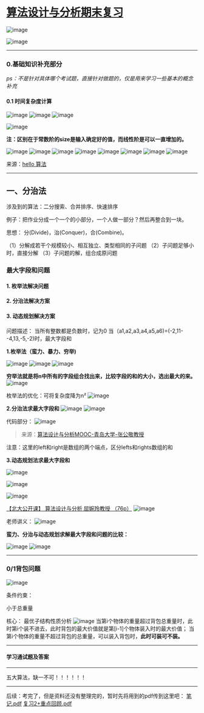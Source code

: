# [算法设计与分析期末复习](https://github.com/QiYongchuan/MyGitBlog/issues/53)


![image](https://github.com/QiYongchuan/MyGitBlog/assets/105039020/08f3d82d-c418-4131-bc28-1910499e4110)


![image](https://github.com/QiYongchuan/MyGitBlog/assets/105039020/eef1bd18-3732-4484-9342-0a9bfdbd9a9c)


---

### 0.基础知识补充部分
_ps：不是针对具体哪个考试题，直接针对做题的，仅是用来学习一些基本的概念补充_

#### 0.1 时间复杂度计算

![image](https://github.com/QiYongchuan/MyGitBlog/assets/105039020/5ad0fbdf-62a5-416e-8c8a-4709ba22ac93)
![image](https://github.com/QiYongchuan/MyGitBlog/assets/105039020/d4382161-fd8c-4ba3-b5c6-ef5d393d2a9c)
![image](https://github.com/QiYongchuan/MyGitBlog/assets/105039020/92301796-a20c-4c3b-94d6-3735bb8a2259)


![image](https://github.com/QiYongchuan/MyGitBlog/assets/105039020/ab7f39bf-76b6-4645-b828-5a228b3aac35)

**注：区别在于常数阶的size是输入确定好的值，而线性阶是可以一直增加的。**

![image](https://github.com/QiYongchuan/MyGitBlog/assets/105039020/4f406af5-9df2-4c80-9489-c57c6bc82a0c)
![image](https://github.com/QiYongchuan/MyGitBlog/assets/105039020/984debfa-06fd-4d14-adcf-1fb740ecdbea)
![image](https://github.com/QiYongchuan/MyGitBlog/assets/105039020/0f1e4b1d-09ee-4e6b-9775-9bfc418d152f)
![image](https://github.com/QiYongchuan/MyGitBlog/assets/105039020/a7a37c28-a86f-4681-aa71-dfe768cfc8cb)
![image](https://github.com/QiYongchuan/MyGitBlog/assets/105039020/e6049cf8-2161-490e-ac05-fae71f182279)
![image](https://github.com/QiYongchuan/MyGitBlog/assets/105039020/d05ace8a-dea1-480a-8c72-f1d9245b6c2b)
![image](https://github.com/QiYongchuan/MyGitBlog/assets/105039020/f1ef449d-a5e6-44dd-961f-c86099b76540)
![image](https://github.com/QiYongchuan/MyGitBlog/assets/105039020/8567653f-2e89-4c11-810a-f84c5ee31a3c)


来源：[hello 算法](https://www.hello-algo.com/chapter_computational_complexity/time_complexity/#6-on-log-n) 

---

## 一、分治法
涉及到的算法：二分搜索、合并排序、快速排序

例子：把作业分成一个一个的小部分，一个人做一部分？然后再整合到一块。

思想：  分(Divide)，治(Conquer)，合(Combine)。

（1）分解成若干个规模较小、相互独立、类型相同的子问题
（2）子问题足够小时，直接分解
（3）子问题的解，组合成原问题



### 最大字段和问题
#### 1. 枚举法解决问题
#### 2. 分治法解决方案
#### 3. 动态规划解决方案

> 
问题描述：
当所有整数都是负数时，记为0
当（a1,a2,a3,a4,a5,a6)=(-2,11--4,13,-5,-2)时，最大字段和


**1.枚举法（蛮力、暴力、穷举)**

![image](https://github.com/QiYongchuan/MyGitBlog/assets/105039020/71c80e25-35ab-4094-b80c-9cb73070aade)
![image](https://github.com/QiYongchuan/MyGitBlog/assets/105039020/59884286-ae06-46ea-b5ea-83b560fefd85)
![image](https://github.com/QiYongchuan/MyGitBlog/assets/105039020/7db91242-6080-4b62-85e3-51651d51d19d)

**穷举法就是将n中所有的字段组合找出来，比较字段的和的大小，选出最大的来。**
![image](https://github.com/QiYongchuan/MyGitBlog/assets/105039020/4d0021f7-3460-4399-98cd-8188c654cd3a)

枚举法的优化：可将复杂度降为n²
![image](https://github.com/QiYongchuan/MyGitBlog/assets/105039020/f7ea3365-a8ee-4dcf-9217-139a497bca94)

**2.分治法求最大字段和**
![image](https://github.com/QiYongchuan/MyGitBlog/assets/105039020/cb46ecfb-03db-4f08-98da-72b1f490fd18)
![image](https://github.com/QiYongchuan/MyGitBlog/assets/105039020/b414fb67-216a-4e1d-9879-54513ffc3307)

代码部分：
![image](https://github.com/QiYongchuan/MyGitBlog/assets/105039020/2f0c55b3-92ca-4485-b0dc-04b7b261d485)

> 来源：[算法设计与分析MOOC-青岛大学-张公敬教授](https://www.bilibili.com/video/BV18X4y1k74c?p=28&vd_source=c3c4a5db9e4d968c67a652118ea87497)

注意：这里的left和right是数组的两个端点，区分lefts和rights数组的和

**3.动态规划法求最大字段和**

![image](https://github.com/QiYongchuan/MyGitBlog/assets/105039020/99bba5ea-d8e0-4919-807a-90ba791fd798)

![image](https://github.com/QiYongchuan/MyGitBlog/assets/105039020/e5ca0b96-878e-4f40-b564-2f0b012beb9c)

![image](https://github.com/QiYongchuan/MyGitBlog/assets/105039020/a36cbd58-35c9-4376-896d-a4e05c2b05fe)

[【北大公开课】 算法设计与分析 屈婉玲教授 （76p）](https://www.bilibili.com/video/BV1Ls411W7PB?p=45&vd_source=c3c4a5db9e4d968c67a652118ea87497)
![image](https://github.com/QiYongchuan/MyGitBlog/assets/105039020/7510b2cd-56b6-4d3b-898b-27e6f8fcc569)

老师讲义：
![image](https://github.com/QiYongchuan/MyGitBlog/assets/105039020/847ae645-6071-4dd3-b648-f27b8cb3ef38)

**蛮力、分治与动态规划求解最大字段和问题的比较：**

![image](https://github.com/QiYongchuan/MyGitBlog/assets/105039020/653fc1e0-2d86-4416-8952-63374618ad07)
![image](https://github.com/QiYongchuan/MyGitBlog/assets/105039020/bd78fbf8-a403-4ec1-b86d-63b55869756e)


---

### 0/1背包问题

![image](https://github.com/QiYongchuan/MyGitBlog/assets/105039020/ab134a3a-ef39-46ff-a4b2-6a2b0b60ecc5)

条件约束：

小于总重量

核心：
最优子结构性质分析
![image](https://github.com/QiYongchuan/MyGitBlog/assets/105039020/79bbedd8-114a-4e4c-8380-a67c6c28a61d)
当第i个物体的重量超过背包总重量时，此时第i个装不进去，此时背包的最大价值就是第[i-1]个物体装入时的最大价值；
当第i个物体的重量不超过背包的总重量，可以装入背包时，**此时可装可不装。**

---

#### 学习通试题及答案


---

五大算法，缺一不可！！！！！！

---

后续：考完了，但是资料还没有整理完的，暂时先将用到的pdf传到这里吧：
[笔记.pdf](https://github.com/QiYongchuan/MyGitBlog/files/13852573/default.pdf)
[复习2+重点回顾.pdf](https://github.com/QiYongchuan/MyGitBlog/files/13852574/2%2B.pdf)
